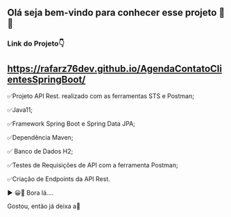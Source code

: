 ## Olá seja bem-vindo para conhecer esse projeto 🙂👏
### Link do Projeto👇
 ## https://rafarz76dev.github.io/AgendaContatoClientesSpringBoot/

✅Projeto API Rest. realizado com as ferramentas STS e Postman;

✅Java11;

✅Framework Spring Boot e Spring Data JPA;

✅Dependência Maven;

✅ Banco de Dados H2;

✅Testes de Requisições de API com a ferramenta Postman;

✅Criação de Endpoints da API Rest.

▶ 😀👀 Bora lá....

Gostou, então já deixa a🌟
